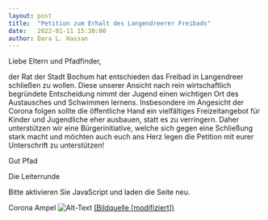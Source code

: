 ```yaml
---
layout: post
title:  "Petition zum Erhalt des Langendreerer Freibads"
date:   2022-01-11 15:30:00
author: Dara L. Hassan
---
```


Liebe Eltern und Pfadfinder, 

der Rat der Stadt Bochum hat entschieden das Freibad in Langendreer schließen zu wollen. Diese unserer Ansicht nach rein wirtschaftlich begründete Entscheidung nimmt der Jugend 
einen wichtigen Ort des Austausches und Schwimmen lernens. Insbesondere im Angesicht der Corona folgen sollte die öffentliche Hand ein vielfältiges Freizeitangebot für 
Kinder und Jugendliche eher ausbauen, statt es zu verringern. Daher unterstützen wir eine Bürgerinitiative, welche sich gegen eine Schließung stark macht und möchten auch 
euch ans Herz legen die Petition mit eurer Unterschrift zu unterstützen!

Gut Pfad

Die Leiterrunde

<script>
var OPWIDGET = {
	"base_url": "https://www.openpetition.de",
	"api_key": "e48b6071c9be0723aefbb89595aca217cb2731f1bba3f1557817a069db0554e1",
	"options": {
		"primarycolor": "#e07d28", // andere Farben: https://www.w3schools.com/colors/colors_picker.asp
		"secondarycolor": "#6c6c6c",
		"backgroundcolor": "#ffffff",
		"mainfontsize": "12px",
		"language": "de_DE.utf8"
	}
};
</script>
<script src="https://www.openpetition.de/javascript/widget.js"></script>
<noscript>Bitte aktivieren Sie JavaScript und laden die Seite neu.</noscript>

Corona Ampel
![Alt-Text](/assets/img/Corona_Gelb.jpg)
<a href="https://www.google.de/search?q=ampel+grafik&source=lnms&tbm=isch&sa=X&ved=2ahUKEwiVkNf1pdHyAhVC2KQKHQD4BIoQ_AUoAXoECAEQAw&biw=1366&bih=921">(Bildquelle [modifiziert])</a>
